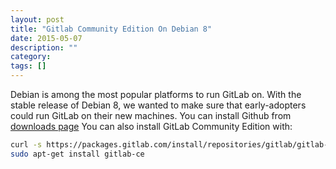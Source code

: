```yaml
---
layout: post
title: "Gitlab Community Edition On Debian 8"
date: 2015-05-07
description: ""
category: 
tags: []
---
```

Debian is among the most popular platforms to run GitLab on. With the stable release of Debian 8, we wanted to make sure that early-adopters could run GitLab on their new machines.
You can install Github from [downloads page](https://about.gitlab.com/downloads)
You can also install GitLab Community Edition with:

```sh
curl -s https://packages.gitlab.com/install/repositories/gitlab/gitlab-ce/script.deb.sh | sudo bash
sudo apt-get install gitlab-ce
```

